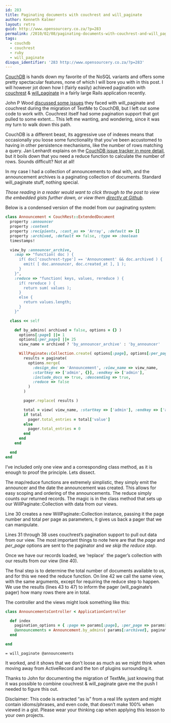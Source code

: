 ```yaml
---
id: 283
title: Paginating documents with couchrest and will_paginate
author: Kenneth Kalmer
layout: retro
guid: http://www.opensourcery.co.za/?p=283
permalink: /2010/02/08/paginating-documents-with-couchrest-and-will_paginate/
tags:
  - couchdb
  - couchrest
  - ruby
  - will_paginate
disqus_identifier: '283 http://www.opensourcery.co.za/?p=283'
---
```


[CouchDB][1] is hands down my favorite of the NoSQL variants and offers some pretty spectacular features, none of which I will bore you with in this post. I will however jot down how I (fairly easily) achieved pagination with [couchrest][2] & [will_paginate][3] in a fairly large Rails application recently.

John P Wood [discussed some issues][4] they faced with will_paginate and couchrest during the migration of TextMe to CouchDB, but l left out some code to work with. Couchrest itself had some pagination support that got pulled to some extent&#8230; This left me wanting, and wondering, since it was my turn to walk down this path.

CouchDB is a different beast, its aggressive use of indexes means that occasionally you loose some functionality that you&#8217;ve been accustomed to having in other persistence mechanisms, like the number of rows matching a query. Jan Lenhardt explains on the [CouchDB issue tracker in more detail][5], but it boils down that you need a reduce function to calculate the number of rows. Sounds difficult? Not at all!

In my case I had a collection of announcements to deal with, and the announcement archives is a paginating collection of documents. Standard will_paginate stuff, nothing special.

*Those reading in a reader would want to click through to the post to view the embedded gists further down, or view them [directly at Github][6].*

Below is a condensed version of the model from our paginating system:

~~~ruby
class Announcement < CouchRest::ExtendedDocument
  property :announcer
  property :content
  property :recipients, :cast_as => 'Array', :default => []
  property :archived, :default => false, :type => :boolean
  timestamps!

  view_by :announcer_archive,
    :map => "function( doc ) {
      if( doc['couchrest-type'] == 'Announcement' && doc.archived ) {
        emit( [ doc.announcer, doc.created_at ], 1 );
      }
    }",
    :reduce => "function( keys, values, rereduce ) {
      if( rereduce ) {
        return sum( values );
      }
      else {
        return values.length;
      }
    }"

  class << self

    def by_admins( archived = false, options = {} )
      options[:page] ||= 1
      options[:per_page] ||= 25
      view_name = archived ? 'by_announcer_archive' : 'by_announcer'

      WillPaginate::Collection.create( options[:page], options[:per_page] ) do |pager|
        results = paginate(
          options.merge(
            :design_doc => 'Announcement', :view_name => view_name,
            :startkey => ['admin', {}], :endkey => ['admin'],
            :include_docs => true, :descending => true,
            :reduce => false
          )
        )

        pager.replace( results )

        total = view( view_name, :startkey => ['admin'], :endkey => ['admin', {}], :reduce => true, :group_level => 1 )['rows'].pop
        if total
          pager.total_entries = total['value']
        else
          pager.total_entries = 0
        end
      end
    end

  end
end
~~~

I&#8217;ve included only one view and a corresponding class method, as it is enough to proof the principle. Lets dissect.

The map/reduce functions are extremely simplistic, they simply emit the announcer and the date the announcement was created. This allows for easy scoping and ordering of the announcements. The reduce simply counts our returned records. The magic is in the class method that sets up our WillPaginate::Collection with data from our views.

Line 30 creates a new WillPaginate::Collection instance, passing it the page number and total per page as parameters, it gives us back a pager that we can manipulate.

Lines 31 through 38 uses couchrest&#8217;s pagination support to pull out data from our view. The most important things to note here are that the *page* and *per_page* options are sent to the paginator and *we skip the reduce step*.

Once we have our records loaded, we &#8216;replace&#8217;  the pager&#8217;s collection with our results from our view (line 40).

The final step is to determine the total number of documents available to us, and for this we need the reduce function. On line 42 we call the same view, with the same arguments, except for requiring the reduce step to happen. We use the results (lines 43 to 47) to inform the pager (will_paginate&#8217;s pager) how many rows there are in total.

The controller and the views might look something like this:

~~~ruby
class AnnouncementsController < ApplicationController

  def index
    pagination_options = { :page => params[:page], :per_page => params[:per_page] }
    @announcements = Announcement.by_admins( params[:archived], pagination_options )
  end

end
~~~

~~~haml
= will_paginate @announcements
~~~

It worked, and it shows that we don&#8217;t loose as much as we might think when moving away from ActiveRecord and the ton of plugins surrounding it.

Thanks to John for documenting the migration of TextMe, just knowing that it was possible to combine couchrest & will_paginate gave me the push I needed to figure this out.

Disclaimer: This code is extracted &#8220;as is&#8221; from a real life system and might contain idioms/phrases, and even code, that doesn&#8217;t make 100% when viewed in a gist. Please wear your thinking cap when applying this lesson to your own projects.

 [1]: http://couchdb.apache.org/
 [2]: http://github.com/couchrest/couchrest
 [3]: http://github.com/mislav/will_paginate
 [4]: http://johnpwood.net/2009/08/18/couchdb-the-last-mile/
 [5]: https://issues.apache.org/jira/browse/COUCHDB-82
 [6]: http://gist.github.com/298523
